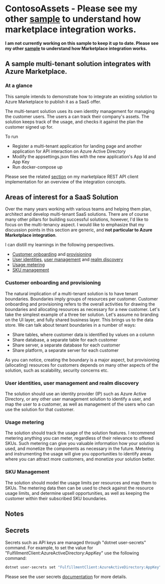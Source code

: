 # ContosoAssets - Please see my other [sample](https://github.com/Ercenk/ContosoAMPBasic) to understand how marketplace integration works.

**I am not currently working on this sample to keep it up to date. Please see my other [sample](https://github.com/Ercenk/ContosoAMPBasic) to understand how Marketplace integration works.** 












## A sample multi-tenant solution integrates with Azure Marketplace.

### At a glance

This sample intends to demonstrate how to integrate an existing solution to Azure Marketplace to publish it as a SaaS offer.

The multi-tenant solution uses its own identity management for managing the customer users. The users a can track their company's assets. The solution keeps track of the usage, and checks it against the plan the customer signed up for.

To run

- Register a multi-tenant application for landing page and another application for API interaction on Azure Active Directory
- Modify the appsettings.json files with the new application's App Id and App Key
- Run docker-compose up

Please see the related [section](https://github.com/Ercenk/AzureMarketplaceSaaSApiClient#integrating-a-software-as-a-solution-with-azure-marketplace) on my marketplace REST API client implementation for an overview of the integration concepts.  

## Areas of interest for a SaaS Solution

Over the many years working with various teams and helping them plan, architect and develop multi-tenant SaaS solutions. There are of course many other pillars for building successful solutions, however, I'd like to focus on the multi-tenancy aspect. I would like to emphasize that my discussion points in this section are generic, and **not particular to Azure Marketplace integration**.

I can distill my learnings in the following perspectives.

- [Customer onboarding](https://github.com/Ercenk/ContosoAssets/blob/master/src/ContosoAssets.SolutionManagement/CustomerManagement/ICustomerManager.cs#L10) and [provisioning](https://github.com/Ercenk/ContosoAssets/blob/master/src/ContosoAssets.SolutionManagement/Provisioning/IProvisioningManager.cs)
- [User identities](https://github.com/Ercenk/ContosoAssets/blob/master/src/ContosoAssets.WebApp/Startup.cs#L85), [user management](https://github.com/Ercenk/ContosoAssets/blob/master/src/ContosoAssets.SolutionManagement/CustomerManagement/ICustomerManager.cs#L12) and [realm discovery](https://github.com/Ercenk/ContosoAssets/blob/master/src/ContosoAssets.Utils/StringExtensions.cs#L7)
- [Usage metering](https://github.com/Ercenk/ContosoAssets/blob/master/src/ContosoAssets.WebApp/Controllers/MeteredController.cs)
- [SKU management](https://github.com/Ercenk/ContosoAssets/blob/master/src/ContosoAssets.SolutionManagement/SubscriptionManagement/ISubscriptionManager.cs#L21)

### Customer onboarding and provisioning

 The natural implication of a multi-tenant solution is to have tenant boundaries. Boundaries imply groups of resources per customer. Customer onboarding and provisioning refers to the overall activities for drawing the boundaries and allocating resources as necessary for a new customer. Let's take the simplest example of a three tier solution. Let's assume no branding on the UI layer, and fully shared business layer. This brings us to the data store. We can talk about tenant boundaries in a number of ways:

- Share tables, where customer data is identified by values on a column
- Share database, a separate table for each customer
- Share server, a separate database for each customer
- Share platform, a separate server for each customer

As you can notice, creating the boundary is a major aspect, but provisioning (allocating) resources for customers depends on many other aspects of the solution, such as scalability, security concerns etc.

### User identities, user management and realm discovery

The solution should use an identity provider (IP) such as Azure Active Directory, or any other user management solution to identify a user, and map the user to a customer, as well as management of the users who can use the solution for that customer.

### Usage metering

The solution should track the usage of the solution features. I recommend metering anything you can meter, regardless of their relevance to offered SKUs. Such metering can give you valuable information how your solution is used, and monetize the components as necessary in the future. Metering and instrumenting the usage will give you opportunities to identify areas where you can attract more customers, and monetize your solution better.

### SKU Management

The solution should model the usage limits per resources and map them to SKUs. The metering data then can be used to check against the resource usage limits, and determine upsell opportunities, as well as keeping the customer within their subscribed SKU boundaries.

## Notes

## Secrets

Secrets such as API keys are managed through "dotnet user-secrets" command. For example, to set the value for "FulfillmentClient:AzureActiveDirectory:AppKey" use the following command:

``` sh
dotnet user-secrets set "FulfillmentClient:AzureActiveDirectory:AppKey" "secret here"
```

Please see the user secrets [documentation](https://docs.microsoft.com/en-us/aspnet/core/security/app-secrets?view=aspnetcore-2.2&tabs=windows) for more details.
